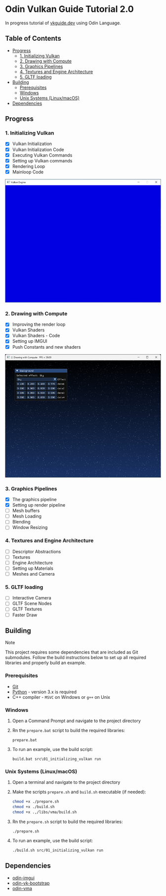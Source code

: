# Odin Vulkan Guide Tutorial 2.0

In progress tutorial of [vkguide.dev](https://vkguide.dev/) using Odin Language.

## Table of Contents

- [Progress](#progress)
  - [1. Initializing Vulkan](#1-initializing-vulkan)
  - [2. Drawing with Compute](#2-drawing-with-compute)
  - [3. Graphics Pipelines](#3-graphics-pipelines)
  - [4. Textures and Engine Architecture](#4-textures-and-engine-architecture)
  - [5. GLTF loading](#5-gltf-loading)
- [Building](#building)
  - [Prerequisites](#prerequisites)
  - [Windows](#windows)
  - [Unix Systems (Linux/macOS)](#unix-systems-linuxmacos)
- [Dependencies](#dependencies)

## Progress

### 1. Initializing Vulkan

- [x] Vulkan Initialization
- [x] Vulkan Initialization Code
- [x] Executing Vulkan Commands
- [x] Setting up Vulkan commands
- [x] Rendering Loop
- [x] Mainloop Code

![image info](./docs/section-1.jpg)

### 2. Drawing with Compute

- [x] Improving the render loop
- [x] Vulkan Shaders
- [x] Vulkan Shaders - Code
- [x] Setting up IMGUI
- [x] Push Constants and new shaders

![image info](./docs/section-2.jpg)

### 3. Graphics Pipelines

- [x] The graphics pipeline
- [x] Setting up render pipeline
- [ ] Mesh buffers
- [ ] Mesh Loading
- [ ] Blending
- [ ] Window Resizing

### 4. Textures and Engine Architecture

- [ ] Descriptor Abstractions
- [ ] Textures
- [ ] Engine Architecture
- [ ] Setting up Materials
- [ ] Meshes and Camera

### 5. GLTF loading

- [ ] Interactive Camera
- [ ] GLTF Scene Nodes
- [ ] GLTF Textures
- [ ] Faster Draw

## Building

> [!NOTE]
> This project requires some dependencies that are included as Git submodules. Follow the build
> instructions below to set up all required libraries and properly build an example.

### Prerequisites

- [Git](http://git-scm.com/downloads)
- [Python](https://www.python.org/downloads/) - version 3.x is required
- C++ compiler - `MSVC` on Windows or `g++` on Unix

### Windows

1. Open a Command Prompt and navigate to the project directory

2. Rn the `prepare.bat` script to build the required libraries:

    ```batch
    prepare.bat
    ```

3. To run an example, use the build script:

    ```batch
    build.bat src\01_initializing_vulkan run
    ```

### Unix Systems (Linux/macOS)

1. Open a terminal and navigate to the project directory

2. Make the scripts `prepare.sh` and `build.sh` executable (if needed):

    ```bash
    chmod +x ./prepare.sh
    chmod +x ./build.sh
    chmod +x .,/libs/vma/build.sh
    ```

3. Rn the `prepare.sh` script to build the required libraries:

    ```batch
    ./prepare.sh
    ```

4. To run an example, use the build script:

    ```bash
    ./build.sh src/01_initializing_vulkan run
    ```

## Dependencies

- [odin-imgui](https://gitlab.com/L-4/odin-imgui/-/tree/main?ref_type=heads)
- [odin-vk-bootstrap](https://github.com/Capati/odin-vk-bootstrap)
- [odin-vma](https://github.com/Capati/odin-vma)
